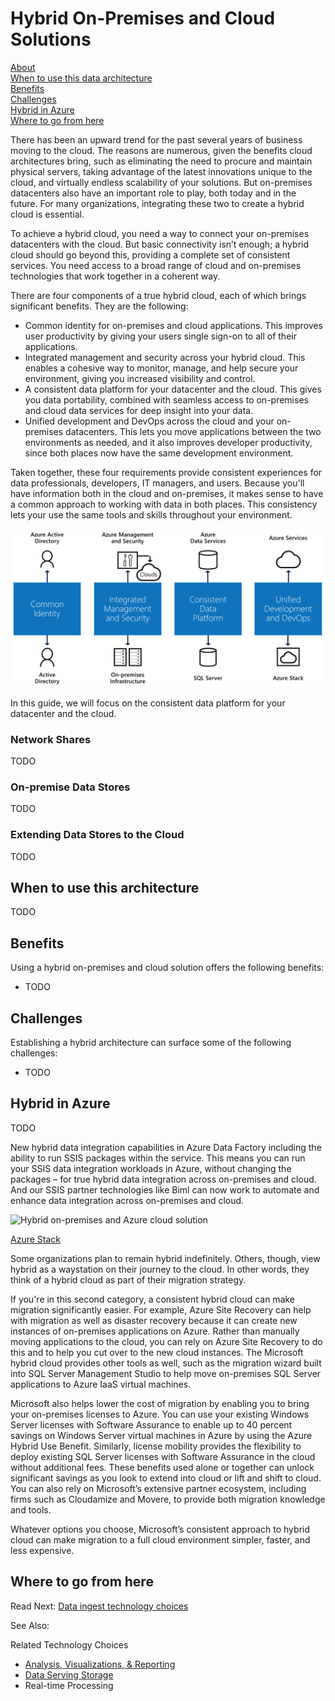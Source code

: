 # Hybrid On-Premises and Cloud Solutions

[About]()  
[When to use this data architecture](#whentouse)  
[Benefits](#benefits)  
[Challenges](#challenges)  
[Hybrid in Azure](#inazure)   
[Where to go from here](#wheretogo)  

<a name="about"></a>
There has been an upward trend for the past several years of business moving to the cloud. The reasons are numerous, given the benefits cloud architectures bring, such as eliminating the need to procure and maintain physical servers, taking advantage of the latest innovations unique to the cloud, and virtually endless scalability of your solutions. But on-premises datacenters also have an important role to play, both today and in the future. For many
organizations, integrating these two to create a hybrid cloud is essential.

To achieve a hybrid cloud, you need a way to connect your on-premises datacenters with the cloud. But basic connectivity isn’t enough; a hybrid cloud should go beyond this, providing a complete set of consistent services. You need access to a broad range of cloud and on-premises technologies that work together in a coherent way.

There are four components of a true hybrid cloud, each of which brings significant benefits. They are the following:

* Common identity for on-premises and cloud applications. This improves user productivity by giving your users single sign-on to all of their applications.
* Integrated management and security across your hybrid cloud. This enables a cohesive way to monitor, manage, and help secure your environment, giving you increased visibility and control.
* A consistent data platform for your datacenter and the cloud. This gives you data portability, combined with seamless access to on-premises and cloud data services for deep insight into your data.
* Unified development and DevOps across the cloud and your on-premises datacenters. This lets you move applications between the two environments as needed, and it also improves developer productivity, since both places now have the same development environment.

Taken together, these four requirements provide consistent experiences for data professionals, developers, IT managers, and users. Because you'll have information both in the cloud and on-premises, it makes sense to have a common approach to working with data in both places. This consistency lets your  use the same tools and skills throughout your environment.

![The four consistent components of a hybrid cloud, provided by Azure](./images/hybrid-cloud.png)

In this guide, we will focus on the consistent data platform for your datacenter and the cloud.

### Network Shares

TODO

### On-premise Data Stores

TODO

### Extending Data Stores to the Cloud

TODO

## <a name="whentouse"></a>When to use this architecture

TODO

## <a name="benefits"></a>Benefits

Using a hybrid on-premises and cloud solution offers the following benefits:

* TODO

## <a name="challenges"></a>Challenges

Establishing a hybrid architecture can surface some of the following challenges:

* TODO

## <a name="inazure"></a>Hybrid in Azure

TODO

New hybrid data integration capabilities in Azure Data Factory including the ability to run SSIS packages within the service. This means you can run your SSIS data integration workloads in Azure, without changing the packages – for true hybrid data integration across on-premises and cloud. And our SSIS partner technologies like Biml can now work to automate and enhance data integration across on-premises and cloud.

![Hybrid on-premises and Azure cloud solution](./images/hybrid-on-premises-cloud.png)

[Azure Stack](https://docs.microsoft.com/azure/azure-stack/)

Some organizations plan to remain hybrid indefinitely. Others, though, view hybrid as a waystation on their journey to the cloud. In other words, they think of a hybrid cloud as part of their migration strategy.

If you're in this second category, a consistent hybrid cloud can make migration significantly easier. For example, Azure Site Recovery can help with migration as well as disaster recovery because it can create new instances of on-premises applications on Azure. Rather than manually moving applications to the cloud, you can rely on Azure Site Recovery to do this and to help you cut over to the new cloud instances. The Microsoft hybrid cloud provides other tools as well, such as the migration wizard built into SQL Server Management Studio to help move on-premises
SQL Server applications to Azure IaaS virtual machines.

Microsoft also helps lower the cost of migration by enabling you to bring your on-premises licenses to Azure. You can use your existing Windows Server licenses with Software Assurance to enable up to 40 percent savings on Windows Server virtual machines in Azure by using the Azure Hybrid Use Benefit. Similarly, license mobility provides the flexibility to deploy existing SQL Server licenses with Software Assurance in the cloud without additional fees. These benefits used alone or together can unlock significant savings as you look to extend into cloud or lift and
shift to cloud. You can also rely on Microsoft’s extensive partner ecosystem, including firms such as Cloudamize and Movere, to provide both migration knowledge and tools.

Whatever options you choose, Microsoft’s consistent approach to hybrid cloud can make migration to a full cloud environment simpler, faster, and less expensive.


## <a name="wheretogo"></a>Where to go from here
Read Next:
[Data ingest technology choices](../technology-choices/data-ingest.md)

See Also:

Related Technology Choices
- [Analysis, Visualizations, & Reporting](../technology-choices/analysis-visualizations-reporting.md)
- [Data Serving Storage](../technology-choices/data-serving-storage.md)
- Real-time Processing